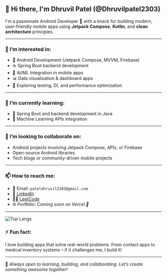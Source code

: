 ## 👋 Hi there, I'm Dhruvil Patel (@Dhruvilpatel2303)

I'm a passionate Android Developer 🚀 with a knack for building modern, user-friendly mobile apps using **Jetpack Compose**, **Kotlin**, and **clean architecture** principles.

---

### 👀 I’m interested in:
- 📱 Android Development (Jetpack Compose, MVVM, Firebase)
- ☕ Spring Boot backend development
- 🤖 AI/ML Integration in mobile apps
- 📊 Data visualization & dashboard apps
- 🧪 Exploring testing, DI, and performance optimization

---

### 🌱 I’m currently learning:
- 🧩 Spring Boot and backend development in Java
- 🧠 Machine Learning APIs integration

---

### 💞️ I’m looking to collaborate on:
- Android projects involving Jetpack Compose, APIs, or Firebase
- Open-source Android libraries
- Tech blogs or community-driven mobile projects

---

### 📫 How to reach me:
- 📧 Email: `pateldhruvil2303@gmail.com`
- 🔗 [LinkedIn](https://www.linkedin.com/in/dhruvil-patel-507301285/)
- 🧑‍💻 [LeetCode](https://leetcode.com/u/Dhruvil2303/)
- 🌐 Portfolio: *Coming soon on Vercel 🚀*

---



![Top Langs](https://github-readme-stats.vercel.app/api/top-langs/?username=Dhruvilpatel2303&layout=donut)



### ⚡ Fun fact:
I love building apps that solve real-world problems. From contact apps to medical inventory systems – if it challenges me, I build it!

---

📌 *Always open to learning, building, and collaborating. Let’s create something awesome together!*
